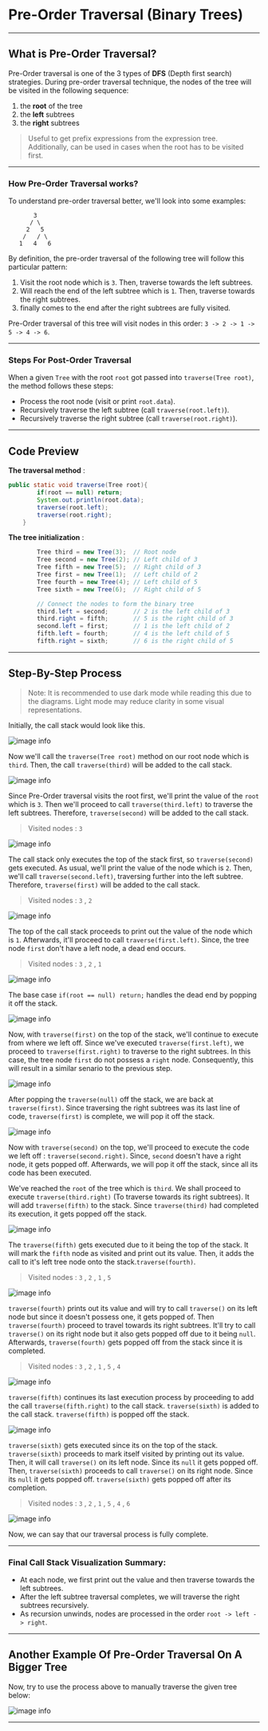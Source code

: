 # Pre-Order Traversal (Binary Trees)
---

## What is Pre-Order Traversal?

Pre-Order traversal is one of the 3 types of **DFS** (Depth first search) strategies. During pre-order traversal technique, the nodes of the tree will be visited in the following sequence:

1. the **root** of the tree
2. the **left** subtrees
3. the **right** subtrees

> Useful to get prefix expressions from the expression tree. Additionally, can be used in cases when the root has to be visited first.

---

### How Pre-Order Traversal works?

To understand pre-order traversal better, we'll look into some examples:
```
       3
      / \
     2   5
    /   / \
   1   4   6
```
By definition, the pre-order traversal of the following tree will follow this particular pattern:

1. Visit the root node which is `3`. Then, traverse towards the left subtrees.
2. Will reach the end of the left subtree which is `1`. Then, traverse towards the right subtrees.
3. finally comes to the end after the right subtrees are fully visited.

Pre-Order traversal of this tree will visit nodes in this order: `3 -> 2 -> 1 -> 5 -> 4 -> 6`.

---
### Steps For Post-Order Traversal

When a given `Tree` with the root `root` got passed into `traverse(Tree root)`, the method follows these steps:

- Process the root node (visit or print `root.data`).
- Recursively traverse the left subtree (call `traverse(root.left)`).
- Recursively traverse the right subtree (call `traverse(root.right)`).

---

## Code Preview

**The traversal method** : 

```Java
public static void traverse(Tree root){
        if(root == null) return;
        System.out.println(root.data);
        traverse(root.left);
        traverse(root.right);
    }
```

**The tree initialization** :

```Java
        Tree third = new Tree(3);  // Root node
        Tree second = new Tree(2); // Left child of 3
        Tree fifth = new Tree(5);  // Right child of 3
        Tree first = new Tree(1);  // Left child of 2
        Tree fourth = new Tree(4); // Left child of 5
        Tree sixth = new Tree(6);  // Right child of 5

        // Connect the nodes to form the binary tree
        third.left = second;       // 2 is the left child of 3
        third.right = fifth;       // 5 is the right child of 3
        second.left = first;       // 1 is the left child of 2
        fifth.left = fourth;       // 4 is the left child of 5
        fifth.right = sixth;       // 6 is the right child of 5
```
---

## Step-By-Step Process

> Note: It is recommended to use dark mode while reading this due to the diagrams. Light mode may reduce clarity in some visual representations.

Initially, the call stack would look like this.

![image info](./Pictures/EmptyCallStack.png) 

Now we'll call the `traverse(Tree root)` method on our root node which is `third`. Then, the call `traverse(third)` will be added to the call stack.

![image info](./Pictures/CallStackSecondStep.png)

Since Pre-Order traversal visits the root first, we'll print the value of the `root` which is `3`. Then we'll proceed to call `traverse(third.left)` to traverse the left subtrees. Therefore, `traverse(second)` will be added to the call stack.

> Visited nodes : `3`

![image info](./Pictures/CallStackThirdStep.png)

The call stack only executes the top of the stack first, so `traverse(second)` gets executed. As usual, we'll print the value of the node which is `2`. Then, we'll call `traverse(second.left)`, traversing further into the left subtree. Therefore, `traverse(first)` will be added to the call stack.

> Visited nodes : `3` , `2`

![image info](./Pictures/CallStackFourthStep.png)

The top of the call stack proceeds to print out the value of the node which is `1`. Afterwards, it'll proceed to call `traverse(first.left)`. Since, the tree node `first` don't have a left node, a dead end occurs.

> Visited nodes : `3` , `2` , `1`

![image info](./Pictures/FifthStep.png)

The base case `if(root == null) return;` handles the dead end by popping it off the stack.

![image info](./Pictures/SixthStep.png)

Now, with `traverse(first)` on the top of the stack, we'll continue to execute from where we left off. Since we've executed `traverse(first.left)`, we proceed to `traverse(first.right)` to traverse to the right subtrees. In this case, the tree node `first` do not possess a `right` node. Consequently, this will result in a similar senario to the previous step.

![image info](./Pictures/SeventhStep.png)

After popping the `traverse(null)` off the stack, we are back at `traverse(first)`. Since traversing the right subtrees was its last line of code, `traverse(first)` is complete, we will pop it off the stack.

![image info](./Pictures/EigthStep.png)

Now with `traverse(second)` on the top, we'll proceed to execute the code we left off : `traverse(second.right)`. Since, `second` doesn't have a right node, it gets popped off. Afterwards, we will pop it off the stack, since all its code has been executed.

We've reached the `root` of the tree which is `third`. We  shall proceed to execute `traverse(third.right)` (To traverse towards its right subtrees). It will add `traverse(fifth)` to the stack. Since `traverse(third)` had completed its execution, it gets popped off the stack.

![image info](./Pictures/NinthStep.png)

The `traverse(fifth)` gets executed due to it being the top of the stack. It will mark the `fifth` node as visited and print out its value. Then, it adds the call to it's left tree node onto the stack.`traverse(fourth)`.

> Visited nodes : `3` , `2` , `1` , `5`

![image info](./Pictures/TenthStep.png)

`traverse(fourth)` prints out its value and will try to call `traverse()` on its left node but since it doesn't possess one, it gets popped of. Then `traverse(fourth)` proceed to travel towards its right subtrees. It'll try to call `traverse()` on its right node but it also gets popped off due to it being `null`. Afterwards, `traverse(fourth)` gets popped off from the stack since it is completed.

> Visited nodes : `3` , `2` , `1` , `5` , `4`

![image info](./Pictures/Eleventz.png)

`traverse(fifth)` continues its last execution process by proceeding to add the call `traverse(fifth.right)` to the call stack. `traverse(sixth)` is added to the call stack. `traverse(fifth)` is popped off the stack.

![image info](./Pictures/TwelveStep.png)

`traverse(sixth)` gets executed since its on the top of the stack. `traverse(sixth)` proceeds to mark itself visited by printing out its value. Then, it will call `traverse()` on its left node. Since its `null` it gets popped off. Then, `traverse(sixth)` proceeds to call `traverse()` on its right node. Since its `null` it gets popped off. `traverse(sixth)` gets popped off after its completion.

> Visited nodes : `3` , `2` , `1` , `5` , `4` , `6`

![image info](./Pictures/EmptyCallStack.png)

Now, we can say that our traversal process is fully complete.

---
### Final Call Stack Visualization Summary:
- At each node, we first print out the value and then traverse towards the left subtrees.
- After the left subtree traversal completes, we will traverse the right subtrees recursively.
- As recursion unwinds, nodes are processed in the order `root -> left -> right`.

---

## Another Example Of Pre-Order Traversal On A Bigger Tree
Now, try to use the process above to manually traverse the given tree below: 

![image info](./Pictures/PreOrderExample.png)

---